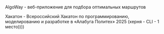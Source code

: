 AlgoWay - веб-приложение для подбора оптимальных маршрутов

Хакатон - Всероссийский Хакатон по программированию, моделированию и разработке в «Алабуга Политех» 2025 (херня - CLI - 1 место)))) 
